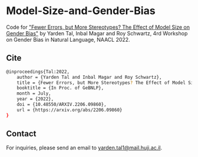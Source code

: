 # Model-Size-and-Gender-Bias

Code for ["Fewer Errors, but More Stereotypes? The Effect of Model Size on Gender Bias"](https://arxiv.org/abs/2206.09860) by Yarden Tal, Inbal Magar and Roy Schwartz, 4rd Workshop on Gender Bias in Natural Language, NAACL 2022.

## Cite
```bash
@inproceedings{Tal:2022,
    author = {Yarden Tal and Inbal Magar and Roy Schwartz},
    title = {Fewer Errors, but More Stereotypes? The Effect of Model Size on Gender Bias},
    booktitle = {In Proc. of GeBNLP},
    month = July,
    year = {2022},
    doi = {10.48550/ARXIV.2206.09860},
    url = {https://arxiv.org/abs/2206.09860}
}

```

## Contact
For inquiries, please send an email to yarden.tal1@mail.huji.ac.il.
